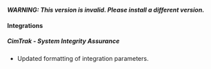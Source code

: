 ***WARNING: This version is invalid. Please install a different version.***


#### Integrations
##### CimTrak - System Integrity Assurance
- Updated formatting of integration parameters.
